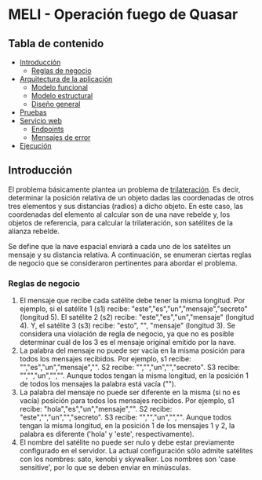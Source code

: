 # MELI - Operación fuego de Quasar


## Tabla de contenido

* [Introducción](#introducción)
  * [Reglas de negocio](#reglas-de-negocio)
* [Arquitectura de la aplicación](#arquitectura-de-la-aplicación)
  * [Modelo funcional](#vista-funcional)
  * [Modelo estructural](#vista-estructural)
  * [Diseño general](#diseño-general)
* [Pruebas](#pruebas)
* [Servicio web](#servicio-web)
  * [Endpoints](#endpoints)
  * [Mensajes de error](#mensajes-de-error)
* [Ejecución](#ejecución)

## Introducción

El problema básicamente plantea un problema de [trilateración](https://es.wikipedia.org/wiki/Trilateraci%C3%B3n). Es decir, determinar la posición relativa de un objeto dadas las coordenadas de otros tres elementos y sus distancias (radios) a dicho objeto. En este caso, las coordenadas del elemento al calcular son de una nave rebelde y, los objetos de referencia, para calcular la trilateración, son satélites de la alianza rebelde.

Se define que la nave espacial enviará a cada uno de los satélites un mensaje y su distancia relativa. A continuación, se enumeran ciertas reglas de negocio que se consideraron pertinentes para abordar el problema.

### Reglas de negocio

1. El mensaje que recibe cada satélite debe tener la misma longitud. Por ejemplo, si el satélite 1 (s1) recibe: "este","es","un","mensaje","secreto" (longitud 5). El satélite 2 (s2) recibe: "este","es","un","mensaje" (longitud 4). Y, el satélite 3 (s3) recibe: "esto", "", "mensaje" (longitud 3). Se considera una violación de regla de negocio, ya que no es posible determinar cuál de los 3 es el mensaje original emitido por la nave.
2. La palabra del mensaje no puede ser vacía en la misma posición para todos los mensajes recibidos. Por ejemplo, s1 recibe: "","es","un","mensaje","". S2 recibe: "","","un","","secreto". S3 recibe: "","","un","","". Aunque todos tengan la misma longitud, en la posición 1 de todos los mensajes la palabra está vacía ("").
3. La palabra del mensaje no puede ser diferente en la misma (si no es vacía) posición para todos los mensajes recibidos. Por ejemplo, s1 recibe: "hola","es","un","mensaje","". S2 recibe: "este","","un","","secreto". S3 recibe: "","","un","","". Aunque todos tengan la misma longitud, en la posición 1 de los mensajes 1 y 2, la palabra es diferente ('hola' y 'este', respectivamente).
4. El nombre del satélite no puede ser nulo y debe estar previamente configurado en el servidor. La actual configuración sólo admite satélites con los nombres: sato, kenobi y skywalker. Los nombres son 'case sensitive', por lo que se deben enviar en minúsculas.
